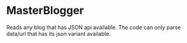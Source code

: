 # MasterBlogger

Reads any blog that has JSON api available. The code can only parse data/url that has its json variant available.
